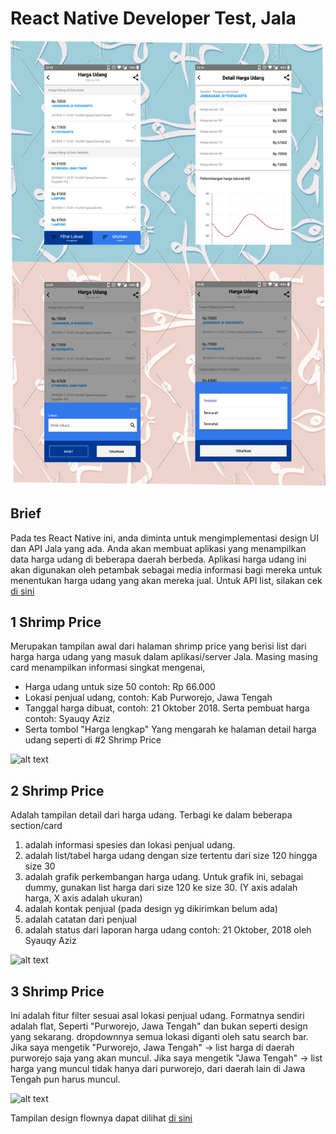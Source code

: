 # React Native Developer Test, Jala

![alt text](https://github.com/fathulkirom22/HargaUdang/blob/master/HargaUdang.png)

## Brief
Pada tes React Native ini, anda diminta untuk mengimplementasi design UI dan API Jala yang ada.
Anda akan membuat aplikasi yang menampilkan data harga udang di beberapa daerah berbeda.
Aplikasi harga udang ini akan digunakan oleh petambak sebagai media informasi bagi mereka untuk menentukan harga udang yang akan mereka jual.
Untuk API list, silakan cek [di sini](https://documenter.getpostman.com/view/807424/RzfZQYhu?version=latest)

## 1 Shrimp Price
Merupakan tampilan awal dari halaman shrimp price yang berisi list dari harga harga udang yang masuk dalam aplikasi/server Jala. 
Masing masing card menampilkan informasi singkat mengenai,
- Harga udang untuk size 50 contoh: Rp 66.000
- Lokasi penjual udang, contoh: Kab Purworejo, Jawa Tengah
- Tanggal harga dibuat, contoh: 21 Oktober 2018. Serta pembuat harga contoh: Syauqy Aziz
- Serta tombol "Harga lengkap" Yang mengarah ke halaman detail harga udang seperti di #2 Shrimp Price

![alt text](https://photos-4.dropbox.com/t/2/AABkwMCvQZXKD3CHjkRKmjFwwDEaVt2nZGkvvPNNNOZafg/12/_/png/2048x1/5/1563267600/0/10/image.png/_/png%2520https%253A%252F%252Fpaper-attachments.dropbox.com%252Fs_9C8C5F218442185FA51922B5181B72E7D19E31ED63D06678C7E6647FD43683E3_1545398733435_image.png?preserve_transparency=1&size=2048x1&size_mode=5)

## 2 Shrimp Price
Adalah tampilan detail dari harga udang. Terbagi ke dalam beberapa section/card
1. adalah informasi spesies dan lokasi penjual udang.
2. adalah list/tabel harga udang dengan size tertentu dari size 120 hingga size 30
3. adalah grafik perkembangan harga udang. Untuk grafik ini, sebagai dummy, gunakan list harga dari size 120 ke size 30. (Y axis adalah harga, X axis adalah ukuran)
4. adalah kontak penjual (pada design yg dikirimkan belum ada)
5. adalah catatan dari penjual
6. adalah status dari laporan harga udang contoh: 21 Oktober, 2018 oleh Syauqy Aziz

![alt text](https://photos-6.dropbox.com/t/2/AAA8VDpzTaRvq7tnKO91hRc3a3QB9gDgg521qU9U-0y9bg/12/_/png/2048x1/5/1563267600/0/10/image.png/_/png%2520https%253A%252F%252Fpaper-attachments.dropbox.com%252Fs_9C8C5F218442185FA51922B5181B72E7D19E31ED63D06678C7E6647FD43683E3_1545399185593_image.png?preserve_transparency=1&size=2048x1&size_mode=5)

## 3 Shrimp Price
Ini adalah fitur filter sesuai asal lokasi penjual udang.
Formatnya sendiri adalah flat, Seperti "Purworejo, Jawa Tengah" dan bukan seperti design yang sekarang. dropdownnya semua lokasi diganti oleh satu search bar.
Jika saya mengetik "Purworejo, Jawa Tengah" -> list harga di daerah purworejo saja yang akan muncul.
Jika saya mengetik "Jawa Tengah" -> list harga yang muncul tidak hanya dari purworejo, dari daerah lain di Jawa Tengah pun harus muncul.

![alt text](https://photos-3.dropbox.com/t/2/AADpgNc6peOG8vtj4koiVNzSEwDdJKUH7UqvzPCEU5tdBA/12/_/png/2048x1/5/1563267600/0/10/image.png/_/png%2520https%253A%252F%252Fpaper-attachments.dropbox.com%252Fs_9C8C5F218442185FA51922B5181B72E7D19E31ED63D06678C7E6647FD43683E3_1545399306832_image.png?preserve_transparency=1&size=2048x1&size_mode=5)


Tampilan design flownya dapat dilihat [di sini](https://www.loom.com/share/bd7b1e89bc134b23a1e3b67f4e8f865b)
